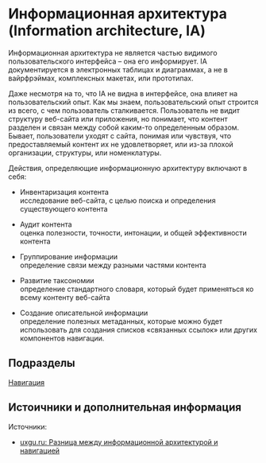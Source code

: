 # Информационная архитектура (Information architecture, IA)

Информационная архитектура не является частью видимого пользовательского интерфейса – она его информирует. IA документируется в электронных таблицах и диаграммах, а не в вайрфрэймах, комплексных макетах, или прототипах.

Даже несмотря на то, что IA не видна в интерфейсе, она влияет на пользовательский опыт. 
Как мы знаем, пользовательский опыт строится из всего, с чем пользователь сталкивается. 
Пользователь не видит структуру веб-сайта или приложения, но понимает, что контент разделен и связан между собой каким-то определенным образом. Бывает, пользователи уходят с сайта, понимая или чувствуя, что предоставляемый контент их не удовлетворяет, или из-за плохой организации, структуры, или номенклатуры.

Действия, определяющие информационную архитектуру включают в себя:

- Инвентаризация контента  
  исследование веб-сайта, с целью поиска и определения существующего контента

- Аудит контента  
  оценка полезности, точности, интонации, и общей эффективности контента
  
- Группирование информации  
  определение связи между разными частями контента

- Развитие таксономии  
  определение стандартного словаря, который будет применяться ко всему контенту веб-сайта

- Создание описательной информации  
  определение полезных метаданных, которые можно будет использовать для создания списков «связанных ссылок» или других компонентов навигации.

## Подразделы

[Навигация](information-architecture/ia-navigation.md)


## Истоичники и дополнительная информация

Источники:

- [uxgu.ru: Разница между информационной архитектурой и навигацией](http://uxgu.ru/ai-and-navigation/)
